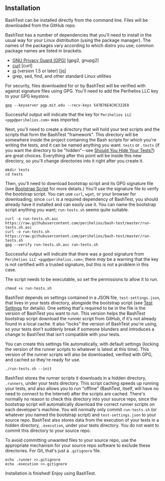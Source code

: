 ## Installation
BashTest can be installed directly from the command line. Files will be
downloaded from the GitHub repo.

BashTest has a number of dependencies that you'll need to install in the usual
way for your Linux distribution (using the package manager). The names of the
packages vary according to which distro you use; common package names are listed
in brackets.

* [GNU Privacy Guard (GPG)](https://www.gnupg.org/) [gpg2, gnupg2]
* [curl](https://curl.haxx.se/) [curl]
* [jq](https://stedolan.github.io/jq/) (version 1.5 or later) [jq]
* grep, sed, find, and other standard Linux utilities

For security, files downloaded for or by BashTest will be verified with against
signature files using GPG. You'll need to add the Perihelios LLC key to your GPG
keystore.

```
gpg --keyserver pgp.mit.edu --recv-keys 547B76E4C0C322E8
```

Successful output will indicate that the key for
`Perihelios LLC <pgp@perihelios.com>` was imported.

Next, you'll need to create a directory that will hold your test scripts and
the scripts that form the BashTest "framework". This directory will be somewhere
inside the project containing the Bash scripts for which you're writing the
tests, and it can be named anything you want. `tests` or `.tests` (if you want
the directory to be "hidden"--see [Should You Hide Your Tests?](
#should-you-hide-your-tests)) are great choices. Everything after this point
will be inside this new directory, so you'll change directories into it right
after you create it.

```
mkdir tests
cd tests
```

Then, you'll need to download bootstrap script and its GPG signature file (see
[Bootstrap Script](#bootstrap-script) for more details.) You'll use the
signature file to verify the bootstrap script. You can use `curl`, `wget`, or
your browser for downloading; since `curl` is a required dependency of BashTest,
you should already have it installed and can easily use it. You can name the
bootstrap script anything you want; `run-tests.sh` seems quite suitable.

```
curl -o run-tests.sh.asc https://raw.githubusercontent.com/perihelios/bash-test/master/run-tests.sh.asc
curl -o run-tests.sh https://raw.githubusercontent.com/perihelios/bash-test/master/run-tests.sh
gpg --verify run-tests.sh.asc run-tests.sh
```

Successful output will indicate that there was a good signature from
`Perihelios LLC <pgp@perihelios.com>`; there *may* be a warning that the key is
not certified with a trusted signature, but this is not a problem in this case.

The script needs to be executable, so set the permissions to allow it to run.

```
chmod +x run-tests.sh
```

BashTest depends on settings contained in a JSON file, `test-settings.json`,
that lives in your tests directory, alongside the bootstrap script (see
[Test Settings](#test-settings) for details). One setting that's required to be
in the file is the version of BashTest you want to run. This version helps
the BashTest bootstrap script download the runner script from GitHub, if it's
not already found in a local cache. It also "locks" the version of BashTest
you're using, so your tests don't suddenly break if someone blunders and
introduces a change to BashTest that isn't compatible with your tests.

You can create this settings file automatically, with default settings (locking
the version of the runner scripts to whatever is latest at this time). This
version of the runner scripts will also be downloaded, verified with GPG, and
cached so they're ready for use.

```
./run-tests.sh --init
```

BashTest stores the runner scripts it downloads in a hidden directory,
`.runners`, under your tests directory. This script caching speeds up running
your tests, and also allows you to run "offline" (BashTest, itself, will have no
need to connect to the Internet) after the scripts are cached. There's normally
no reason to check this directory into your source repo, since the bootstrap
script will automatically download the correct runner scripts on each
developer's machine. You will normally only commit `run-tests.sh` (or whatever
you named the bootstrap script) and `test-settings.json` to your source repo.
BashTest also stores data from the execution of your tests in a hidden
directory, `.execution`, under your tests directory. You do not want to commit
this directory to your source repo.

To avoid committing unwanted files to your source repo, use the appropriate
mechanism for your source repo software to exclude these directories. For Git,
that's just a `.gitignore` file.

```
echo .runner >>.gitignore
echo .execution >>.gitignore
```

Installation is finished! Enjoy using BashTest.

